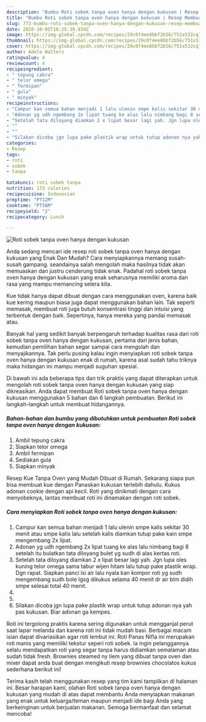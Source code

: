 ```yaml
---
description: "Bumbu Roti sobek tanpa oven hanya dengan kukusan | Resep Membuat Roti sobek tanpa oven hanya dengan kukusan Yang Bisa Manjain Lidah"
title: "Bumbu Roti sobek tanpa oven hanya dengan kukusan | Resep Membuat Roti sobek tanpa oven hanya dengan kukusan Yang Bisa Manjain Lidah"
slug: 773-bumbu-roti-sobek-tanpa-oven-hanya-dengan-kukusan-resep-membuat-roti-sobek-tanpa-oven-hanya-dengan-kukusan-yang-bisa-manjain-lidah
date: 2020-10-05T18:25:39.834Z
image: https://img-global.cpcdn.com/recipes/29c0f4ee8bbf2b56/751x532cq70/roti-sobek-tanpa-oven-hanya-dengan-kukusan-foto-resep-utama.jpg
thumbnail: https://img-global.cpcdn.com/recipes/29c0f4ee8bbf2b56/751x532cq70/roti-sobek-tanpa-oven-hanya-dengan-kukusan-foto-resep-utama.jpg
cover: https://img-global.cpcdn.com/recipes/29c0f4ee8bbf2b56/751x532cq70/roti-sobek-tanpa-oven-hanya-dengan-kukusan-foto-resep-utama.jpg
author: Adele Walters
ratingvalue: 4
reviewcount: 4
recipeingredient:
- " tepung cakra"
- " telor omega"
- " fermipan"
- " gula"
- " minyak"
recipeinstructions:
- "Campur kan semua bahan menjadi 1 lalu ulenin smpe kalis sekitar 30 menit atau smpe kalis lalu setelah kalis diamkan tutup pake kain smpe mengembang 2x lipat."
- "Adonan yg udh ngembang 2x lipat tuang ke alas lalu nimbang bagi 8 setelah itu bulatkan tata diloyang bulet yg sudh di alas kertas roti."
- "Setelah tata diloyang diamkan 2 x lipat besar lagi yah. Jgn lupa oles kuning telor omega sama tabur wijen hitam lalu tutup pake plastik wrap. Dgn rapat. Siapkan panci isi air lalu nyala kan kompor roti yg sudh mengembang sudh bole lgsg dikukus selama 40 menit dr air blm didih smpe selesai total 40 menit."
- ""
- ""
- "Silakan dicoba jgn lupa pake plastik wrap untuk tutup adonan nya yah pas kukusan. Biar adonan ga kempes."
categories:
- Resep
tags:
- roti
- sobek
- tanpa

katakunci: roti sobek tanpa 
nutrition: 173 calories
recipecuisine: Indonesian
preptime: "PT12M"
cooktime: "PT58M"
recipeyield: "2"
recipecategory: Lunch

---
```



![Roti sobek tanpa oven hanya dengan kukusan](https://img-global.cpcdn.com/recipes/29c0f4ee8bbf2b56/751x532cq70/roti-sobek-tanpa-oven-hanya-dengan-kukusan-foto-resep-utama.jpg)

Anda sedang mencari ide resep roti sobek tanpa oven hanya dengan kukusan yang Enak Dan Mudah? Cara menyiapkannya memang susah-susah gampang. seandainya salah mengolah maka hasilnya tidak akan memuaskan dan justru cenderung tidak enak. Padahal roti sobek tanpa oven hanya dengan kukusan yang enak seharusnya memiliki aroma dan rasa yang mampu memancing selera kita.

Kue tidak hanya dapat dibuat dengan cara menggunakan oven, karena baik kue kering maupun biasa juga dapat menggunakan bahan lain. Tak seperti memasak, membuat roti juga butuh konsentrasi tinggi dan intuisi yang terbentuk dengan baik. Sepertinya, hanya mereka yang pandai memasak atau.

Banyak hal yang sedikit banyak berpengaruh terhadap kualitas rasa dari roti sobek tanpa oven hanya dengan kukusan, pertama dari jenis bahan, kemudian pemilihan bahan segar sampai cara mengolah dan menyajikannya. Tak perlu pusing kalau ingin menyiapkan roti sobek tanpa oven hanya dengan kukusan enak di rumah, karena asal sudah tahu triknya maka hidangan ini mampu menjadi suguhan spesial.


Di bawah ini ada beberapa tips dan trik praktis yang dapat diterapkan untuk mengolah roti sobek tanpa oven hanya dengan kukusan yang siap dikreasikan. Anda dapat membuat Roti sobek tanpa oven hanya dengan kukusan menggunakan 5 bahan dan 6 langkah pembuatan. Berikut ini langkah-langkah untuk membuat hidangannya.

<!--inarticleads1-->

##### Bahan-bahan dan bumbu yang dibutuhkan untuk pembuatan Roti sobek tanpa oven hanya dengan kukusan:

1. Ambil  tepung cakra
1. Siapkan  telor omega
1. Ambil  fermipan
1. Sediakan  gula
1. Siapkan  minyak


Resep Kue Tanpa Oven yang Mudah Dibuat di Rumah. Sekarang siapa pun bisa membuat kue dengan Panaskan kukusan terlebih dahulu. Kukus adonan cookie dengan api kecil. Roti yang dinikmati dengan cara menyobeknya, lantas membuat roti ini dinamakan dengan roti sobek. 

<!--inarticleads2-->

##### Cara menyiapkan Roti sobek tanpa oven hanya dengan kukusan:

1. Campur kan semua bahan menjadi 1 lalu ulenin smpe kalis sekitar 30 menit atau smpe kalis lalu setelah kalis diamkan tutup pake kain smpe mengembang 2x lipat.
1. Adonan yg udh ngembang 2x lipat tuang ke alas lalu nimbang bagi 8 setelah itu bulatkan tata diloyang bulet yg sudh di alas kertas roti.
1. Setelah tata diloyang diamkan 2 x lipat besar lagi yah. Jgn lupa oles kuning telor omega sama tabur wijen hitam lalu tutup pake plastik wrap. Dgn rapat. Siapkan panci isi air lalu nyala kan kompor roti yg sudh mengembang sudh bole lgsg dikukus selama 40 menit dr air blm didih smpe selesai total 40 menit.
1. 
1. 
1. Silakan dicoba jgn lupa pake plastik wrap untuk tutup adonan nya yah pas kukusan. Biar adonan ga kempes.


Roti ini tergolong praktis karena sering digunakan untuk mengganjal perut saat lapar melanda dan karena roti ini tidak mudah basi. Berbagai macam isian dapat divariasikan agar roti lembut ini. Roti Panas Nifla ini merupakan roti manis yang memiliki tekstur seperi roti sobek. Ia ingin pelanggannya selalu mendapatkan roti yang segar tanpa harus didiamkan semalaman atau sudah tidak fresh. Brownies steamed ny liem yang dibuat tanpa oven dan mixer dapat anda buat dengan mengikuti resep brownies chocolatos kukus sederhana berikut ini! 

Terima kasih telah menggunakan resep yang tim kami tampilkan di halaman ini. Besar harapan kami, olahan Roti sobek tanpa oven hanya dengan kukusan yang mudah di atas dapat membantu Anda menyiapkan makanan yang enak untuk keluarga/teman maupun menjadi ide bagi Anda yang berkeinginan untuk berjualan makanan. Semoga bermanfaat dan selamat mencoba!
